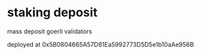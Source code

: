 # staking deposit 

mass deposit goerli validators

deployed at 0x5B0804665A57D81Ea5992773D5D5e1b10aAe956B
